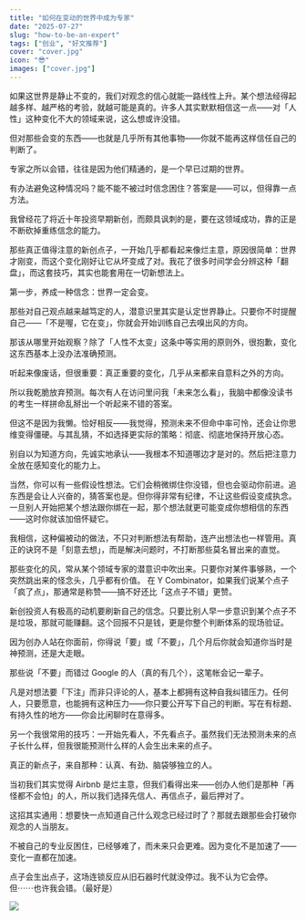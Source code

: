 ```yaml
---
title: "如何在变动的世界中成为专家"
date: "2025-07-27"
slug: "how-to-be-an-expert"
tags: ["创业", "好文推荐"]
cover: "cover.jpg"
icon: "😎"
images: ["cover.jpg"]
---
```

如果这世界是静止不变的，我们对观念的信心就能一路线性上升。某个想法经得起越多样、越严格的考验，就越可能是真的。许多人其实默默相信这一点——对「人性」这种变化不大的领域来说，这么想或许没错。



但对那些会变的东西——也就是几乎所有其他事物——你就不能再这样信任自己的判断了。



专家之所以会错，往往是因为他们精通的，是一个早已过期的世界。



有办法避免这种情况吗？能不能不被过时信念困住？答案是——可以，但得靠一点方法。



我曾经花了将近十年投资早期新创，而颇具讽刺的是，要在这领域成功，靠的正是不断砍掉重练信念的能力。



那些真正值得注意的新创点子，一开始几乎都看起来像烂主意，原因很简单：世界才刚变，而这个变化刚好让它从坏变成了对。我花了很多时间学会分辨这种「翻盘」，而这套技巧，其实也能套用在一切新想法上。



第一步，养成一种信念：世界一定会变。



那些对自己观点越来越笃定的人，潜意识里其实是认定世界静止。只要你不时提醒自己——「不是喔，它在变」，你就会开始训练自己去嗅出风的方向。



那该从哪里开始观察？除了「人性不太变」这条中等实用的原则外，很抱歉，变化这东西基本上没办法准确预测。



听起来像废话，但很重要：真正重要的变化，几乎从来都来自意料之外的方向。



所以我乾脆放弃预测。每次有人在访问里问我「未来怎么看」，我脑中都像没读书的考生一样拼命乱掰出一个听起来不错的答案。



但这不是因为我懒。恰好相反——我觉得，预测未来不但命中率可怜，还会让你思维变得僵硬。与其乱猜，不如选择更实际的策略：彻底、彻底地保持开放心态。



别自以为知道方向，先诚实地承认——我根本不知道哪边才是对的。然后把注意力全放在感知变化的能力上。



当然，你可以有一些假设性想法。它们会稍微绑住你没错，但也会驱动你前进。追东西是会让人兴奋的，猜答案也是。但你得非常有纪律，不让这些假设变成执念。
一旦别人开始把某个想法跟你绑在一起，那个想法就更可能变成你想相信的东西——这时你就该加倍怀疑它。



我相信，这种偏被动的做法，不只对判断想法有帮助，连产出想法也一样管用。真正的诀窍不是「刻意去想」，而是解决问题时，不打断那些莫名冒出来的直觉。



那些变化的风，常从某个领域专家的潜意识中吹出来。只要你对某件事够熟，一个突然跳出来的怪念头，几乎都有价值。
在 Y Combinator，如果我们说某个点子「疯了点」，那通常是称赞——搞不好还比「这点子不错」更赞。



新创投资人有极高的动机要刷新自己的信念。只要比别人早一步意识到某个点子不是垃圾，那就可能赚翻。这个回报不只是钱，更是你整个判断体系的现场验证。



因为创办人站在你面前，你得说「要」或「不要」，几个月后你就会知道你当时是神预测，还是大走眼。



那些说「不要」而错过 Google 的人（真的有几个），这笔帐会记一辈子。



凡是对想法要「下注」而非只评论的人，基本上都拥有这种自我纠错压力。任何人，只要愿意，也能拥有这种压力——你只要公开写下自己的判断。写在有标题、有持久性的地方——你会比闲聊时在意得多。



另一个我很常用的技巧：一开始先看人，不先看点子。虽然我们无法预测未来的点子长什么样，但我很能预测什么样的人会生出未来的点子。



真正的新点子，来自那种：认真、有劲、脑袋够独立的人。



当初我们其实觉得 Airbnb 是烂主意，但我们看得出来——创办人他们是那种「再怪都不会怕」的人，所以我们选择先信人、再信点子，最后押对了。



这招其实通用：想要快一点知道自己什么观念已经过时了？那就去跟那些会打破你观念的人当朋友。



不被自己的专业反困住，已经够难了，而未来只会更难。因为变化不是加速了——变化一直都在加速。



点子会生出点子，这场连锁反应从旧石器时代就没停过。我不认为它会停。
但⋯⋯也许我会错。（最好是）




![](https://prod-files-secure.s3.us-west-2.amazonaws.com/112d0858-5090-4d34-a606-b75eb8d65fd2/46476355-9cf3-4e99-9b7a-3531bc426380/1000202064.png?X-Amz-Algorithm=AWS4-HMAC-SHA256&X-Amz-Content-Sha256=UNSIGNED-PAYLOAD&X-Amz-Credential=ASIAZI2LB4666X3X7EEQ%2F20251023%2Fus-west-2%2Fs3%2Faws4_request&X-Amz-Date=20251023T112925Z&X-Amz-Expires=3600&X-Amz-Security-Token=IQoJb3JpZ2luX2VjEIv%2F%2F%2F%2F%2F%2F%2F%2F%2F%2FwEaCXVzLXdlc3QtMiJHMEUCIQDg35cu%2FJA%2FS84l4xA0hPsYWWaIBCPjOFWBJr7gorwrawIgT8YinO2sAAl%2F0YNz8zaNfnTPsAhgRKFTdK6umZRB0v0q%2FwMIRBAAGgw2Mzc0MjMxODM4MDUiDERK3RHgZpNXVPS39CrcA6capiYEO7etk8WAIg2JUoxuGzQIFRBtHJStJnos4U2FXWBuxnVd0CMnkDWdVw6Ktf7yoidW%2BrqzteFVl3PeI9z5j6yMni%2F5muHaiD8ASsNgfgL6QVIL1zElbUXL3l11y0TfnZ76Yn7m8aVFv2zesGkhIaNTc9elWtVCh%2FZvNqqNR7BG6lUkLbD6gPqnvSJs4fNc89C1CqvQu5fL4NklZ9c3xSJBzkGV9SELgzMpNw6b%2FAQFxr6yuAYdh8VCxEV3oLkwd21tUYlZ9FK1UCS3dpXYkdJOcJKeltnTs%2BiZ3LEUJOZ4zk8dpSFNXBC6VW%2BCJKE9BFJ5a4PUkhS5WEhpCo3m9DS46V54drOglMQxMYQF4FNbx9%2FUDRxQruzETB3x8lpnt4IH4XjETRQq2mipWX1a0u8riBQLd2sw1%2BWGSrr2tQsP8QfK%2BnUguQiN7TGvTLNrmFIguCFA32SwVH00J1R8sy9nkEFaei7dgYbEmFIyobNgeRD9ssOon34NxXtZDD78pAwwkIB9PNbRtVEFmYmAPZeOtKG%2BqcHni0zqzMkuFGlrvwLIHERQLFaUQRXMD1RdjxMgFyy8flSQtMlklcAOH%2FZ4hJDo9kIY9i0SILkISKgPOcm0cUfTYJjOMPeV6McGOqUBJxZt2kcp%2FJoeIF3gMd1g9oDQcV44m1atuoCLYHtnP11UVpjxR3wXJ9F4%2FxUo2AuRRsKd9ZqMq59hBj7elGMVIxkHuifhLFTJdcfiK0iWTzffIhDzhiGkHunJSY7jfuRqVwpAP5jnssCZPTyBKXZJVtJ6nJOJvoSBpWbhPz%2FGa40bdgtrPzCVY8Ob%2FdpFI139hQu5zYP%2FnWxHvEOQjT%2BvGUG1k73W&X-Amz-Signature=facb32345d6e8d3312b5c727cad61de899fed2336707bd70b770a94732eb62e1&X-Amz-SignedHeaders=host&x-amz-checksum-mode=ENABLED&x-id=GetObject)

